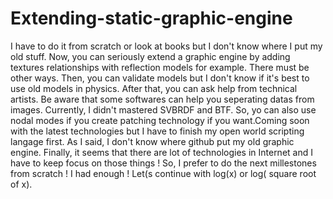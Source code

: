 # Extending-static-graphic-engine
I have to do it from scratch or look at books but I don't know where I put my old stuff. Now, you can seriously extend a graphic engine by adding textures relationships with reflection models for example. There must be other ways. Then, you can validate models but I don't know if it's best to use old models in physics. After that, you can ask help from technical artists. Be aware that some softwares can help you seperating datas from images. Currently, I didn't mastered SVBRDF and BTF. So, yo can also use nodal modes if you create patching technology if you want.Coming soon with the latest technologies but I have to finish my open world scripting langage first. As I said, I don't know where github put my old graphic engine. Finally, it seems that there are lot of technologies in Internet and I have to keep focus on those things ! So, I prefer to do the next millestones from scratch ! I had enough ! Let(s continue with log(x) or log( square root of x).
